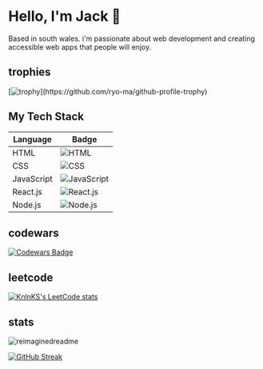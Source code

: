 # Hello, I'm Jack 👋

Based in south wales. i'm passionate about web development and creating accessible web apps that people will enjoy.

## trophies

[![trophy](https://github-profile-trophy.vercel.app/?username=jackl92&theme=juicyfresh&no-bg=true")](https://github.com/ryo-ma/github-profile-trophy)

## My Tech Stack

| Language       | Badge                                                                                         |
| -------------- | --------------------------------------------------------------------------------------------- |
| HTML           | ![HTML](https://img.shields.io/badge/-HTML-orange?style=flat-square&logo=html5&logoColor=white) |
| CSS            | ![CSS](https://img.shields.io/badge/-CSS-blue?style=flat-square&logo=css3&logoColor=white)      |
| JavaScript     | ![JavaScript](https://img.shields.io/badge/-JavaScript-yellow?style=flat-square&logo=javascript&logoColor=white) |
| React.js       | ![React.js](https://img.shields.io/badge/-React.js-blue?style=flat-square&logo=react&logoColor=white) |
| Node.js        | ![Node.js](https://img.shields.io/badge/-Node.js-green?style=flat-square&logo=node.js&logoColor=white) |

## codewars

[![Codewars Badge](https://www.codewars.com/users/jackl92/badges/large)](https://www.codewars.com/users/jackl92)

## leetcode

[![KnlnKS's LeetCode stats](https://leetcode-stats-six.vercel.app/?username=jackl92&theme=dark)](https://github.com/KnlnKS/leetcode-stats)

## stats

<img src="https://myreadme.vercel.app/api/embed/jackl92?panels=userstatistics,commitgraph" alt="reimaginedreadme" />

[![GitHub Streak](https://github-readme-streak-stats.herokuapp.com?user=jackl92&theme=highcontrast&hide_border=true&border_radius=4.7&date_format=M%20j%5B%2C%20Y%5D)](https://git.io/streak-stats)
